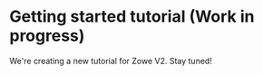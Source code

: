 # Getting started tutorial (Work in progress)

We're creating a new tutorial for Zowe V2. Stay tuned! 

